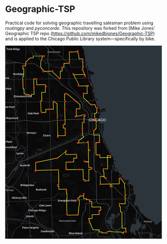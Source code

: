 # Geographic-TSP
Practical code for solving geographic travelling salesman problem using _routingpy_ and _pyconcorde_. This repository was forked from [Mike Jones' Geographic TSP repo (https://github.com/mikedbjones/Geographic-TSP) and is applied to the Chicago Public Library system—specifically by bike.

![Solution](https://github.com/vivrao9/biking-to-every-chicago-public-library/blob/master/solution.png)
